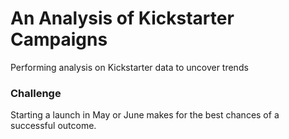 # An Analysis of Kickstarter Campaigns
Performing analysis on Kickstarter data to uncover trends
### Challenge
Starting a launch in May or June makes for the best chances of a successful outcome.
